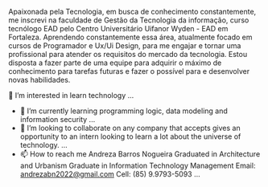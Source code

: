 Apaixonada pela Tecnologia, em busca de conhecimento constantemente, me inscrevi na faculdade de Gestão da Tecnologia da informação, curso tecnólogo EAD pelo Centro Universitário Uifanor Wyden - EAD em Fortaleza. Aprendendo constantemente essa área, atualmente focado em cursos de Programador e Ux/Ui Design, para me engajar e tornar uma profissional para atender os requisitos do mercado da tecnologia. Estou disposta a fazer parte de uma equipe para adquirir o máximo de conhecimento para tarefas futuras e fazer o possível para e desenvolver novas habilidades.

👀 I’m interested in learn technology ...
- 🌱 I’m currently learning programming logic, data modeling and information security ...
- 💞️ I’m looking to collaborate on any company that accepts gives an opportunity to an intern looking to learn a lot about the universe of technology. ...
- 📫 How to reach me Andreza Barros Nogueira
Graduated in Architecture and Urbanism
Graduate in Information Technology Management
Email: andrezabn2022@gmail.com
Cell: (85) 9.9793-5093 ...
